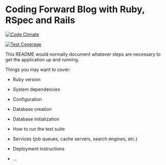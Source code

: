 # Coding Forward Blog with Ruby, RSpec and Rails

[![Code Climate](https://codeclimate.com/github/codeclimate/codeclimate/badges/gpa.svg)](https://codeclimate.com/github/clint77/ruby-blog)

[![Test Coverage](https://codeclimate.com/github/clint77/ruby-blog/coverage.svg)](https://codeclimate.com/github/clint77/ruby-blog/coverage)

This README would normally document whatever steps are necessary to get the
application up and running.

Things you may want to cover:

* Ruby version

* System dependencies

* Configuration

* Database creation

* Database initialization

* How to run the test suite

* Services (job queues, cache servers, search engines, etc.)

* Deployment instructions

* ...
